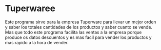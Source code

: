 # Tuperwaree
Este programa sirve para la empresa Tuperware  para llevar un mejor orden y saber los totales cantidades de los productos y saber cuanto se vende.
Mas que todo este programa facilita las ventas a la empresa porque produce os datos descuentos y es mas facil para vender los productos y mas rapido a la hora de vender. 
